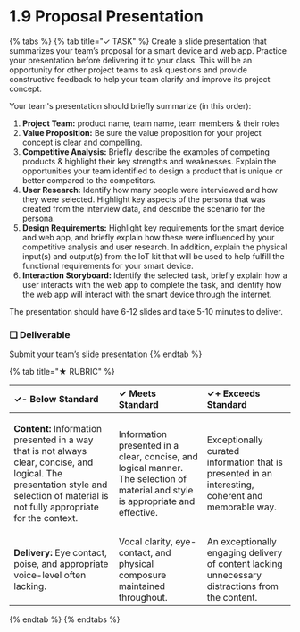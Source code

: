 # 1.9 Proposal Presentation

{% tabs %}
{% tab title="✓ TASK" %}
Create a slide presentation that summarizes your team’s proposal for a smart device and web app. Practice your presentation before delivering it to your class. This will be an opportunity for other project teams to ask questions and provide constructive feedback to help your team clarify and improve its project concept.

Your team's presentation should briefly summarize \(in this order\):

1. **Project Team:** product name, team name, team members & their roles
2. **Value Proposition:** Be sure the value proposition for your project concept is clear and compelling.
3. **Competitive Analysis:** Briefly describe the examples of competing products & highlight their key strengths and weaknesses. Explain the opportunities your team identified to design a product that is unique or better compared to the competitors.
4. **User Research:** Identify how many people were interviewed and how they were selected. Highlight key aspects of the persona that was created from the interview data, and describe the scenario for the persona.
5. **Design Requirements:** Highlight key requirements for the smart device and web app, and briefly explain how these were influenced by your competitive analysis and user research. In addition, explain the physical input\(s\) and output\(s\) from the IoT kit that will be used to help fulfill the functional requirements for your smart device.
6. **Interaction Storyboard:** Identify the selected task, briefly explain how a user interacts with the web app to complete the task, and identify how the web app will interact with the smart device through the internet.

The presentation should have 6-12 slides and take 5-10 minutes to deliver.

### **❏ Deliverable**

Submit your team’s slide presentation
{% endtab %}

{% tab title="★ RUBRIC" %}


<table>
  <thead>
    <tr>
      <th style="text-align:left"><b>✓- Below Standard</b>
      </th>
      <th style="text-align:left"><b>✓ Meets Standard</b>
      </th>
      <th style="text-align:left"><b>✓+ Exceeds Standard</b>
      </th>
    </tr>
  </thead>
  <tbody>
    <tr>
      <td style="text-align:left">
        <p><b>Content:</b> Information presented in a way that is not always clear,
          concise, and logical. The presentation style and selection of material
          is not fully appropriate for the context.</p>
        <p></p>
      </td>
      <td style="text-align:left">Information presented in a clear, concise, and logical manner. The selection
        of material and style is appropriate and effective.</td>
      <td style="text-align:left">Exceptionally curated information that is presented in an interesting,
        coherent and memorable way.</td>
    </tr>
    <tr>
      <td style="text-align:left"><b>Delivery:</b> Eye contact, poise, and appropriate voice-level often
        lacking.</td>
      <td style="text-align:left">Vocal clarity, eye-contact, and physical composure maintained throughout.</td>
      <td
      style="text-align:left">An exceptionally engaging delivery of content lacking unnecessary distractions
        from the content.</td>
    </tr>
  </tbody>
</table>
{% endtab %}
{% endtabs %}

